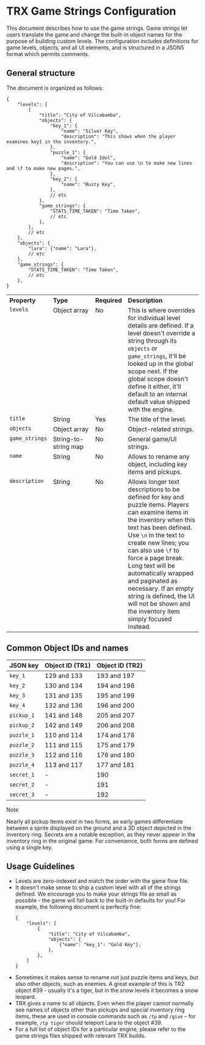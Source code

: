 # TRX Game Strings Configuration

This document describes how to use the game strings. Game strings let users
translate the game and change the built-in object names for the purpose of
building custom levels. The configuration includes definitions for game levels,
objects, and all UI elements, and is structured in a JSON5 format which
permits comments.

## General structure

The document is organized as follows:

```json5
{
    "levels": {
        {
            "title": "City of Vilcabamba",
            "objects": {
                "key_1": {
                    "name": "Silver Key",
                    "description": "This shows when the player examines key1 in the inventory.",
                },
                "puzzle_1": {
                    "name": "Gold Idol",
                    "description": "You can use \n to make new lines and \f to make new pages.",
                },
                "key_2": {
                    "name": "Rusty Key",
                },
                // etc
            },
            "game_strings": {
                "STATS_TIME_TAKEN": "Time Taken",
                // etc
            },
        },
        // etc
    },
    "objects": {
        "lara": {"name": "Lara"},
        // etc
    },
    "game_strings": {
        "STATS_TIME_TAKEN": "Time Taken",
        // etc
    },
}
```

<table>
  <tr valign="top" align="left">
    <th>Property</th>
    <th>Type</th>
    <th>Required</th>
    <th>Description</th>
  </tr>

  <tr valign="top">
    <td>
      <code>levels</code>
    </td>
    <td>Object&nbsp;array</td>
    <td>No</td>
    <td>
      This is where overrides for individual level details are defined. If a
      level doesn't override a string through its <code>objects</code> or
      <code>game_strings</code>, it'll be looked up in the global scope next.
      If the global scope doesn't define it either, it'll default to an
      internal default value shipped with the engine.
    </td>
  </tr>

  <tr valign="top">
    <td>
      <code>title</code>
    </td>
    <td>String</td>
    <td>Yes</td>
    <td colspan="2">The title of the level.</td>
  </tr>

  <tr valign="top">
    <td>
      <code>objects</code>
    </td>
    <td>Object&nbsp;array</td>
    <td>No</td>
    <td>
      Object-related strings.
    </td>
  </tr>

  <tr valign="top">
    <td>
      <code>game_strings</code>
    </td>
    <td>String-to-string map</td>
    <td>No</td>
    <td>
      General game/UI strings.
    </td>
  </tr>

  <tr valign="top">
    <td>
      <code>name</code>
    </td>
    <td>String</td>
    <td>No</td>
    <td colspan="2">
      Allows to rename any object, including key items and pickups.
    </td>
  </tr>

  <tr valign="top">
    <td>
      <code>description</code>
    </td>
    <td>String</td>
    <td>No</td>
    <td colspan="2">
      Allows longer text descriptions to be defined for key and puzzle items.
      Players can examine items in the inventory when this text has been
      defined. Use <code>\n</code> in the text to create new lines; you can also
      use <code>\f</code> to force a page break. Long text will be automatically
      wrapped and paginated as necessary. If an empty string is defined, the UI
      will not be shown and the inventory item simply focused instead.
    </td>
  </tr>
</table>

## Common Object IDs and names

| JSON key   | Object ID (TR1) | Object ID (TR2) |
|------------|-----------------|-----------------|
| `key_1`    | 129 and 133     | 193 and 197     |
| `key_2`    | 130 and 134     | 194 and 198     |
| `key_3`    | 131 and 135     | 195 and 199     |
| `key_4`    | 132 and 136     | 196 and 200     |
| `pickup_1` | 141 and 148     | 205 and 207     |
| `pickup_2` | 142 and 149     | 206 and 208     |
| `puzzle_1` | 110 and 114     | 174 and 178     |
| `puzzle_2` | 111 and 115     | 175 and 179     |
| `puzzle_3` | 112 and 116     | 176 and 180     |
| `puzzle_4` | 113 and 117     | 177 and 181     |
| `secret_1` | -               | 190             |
| `secret_2` | -               | 191             |
| `secret_3` | -               | 192             |

> [!NOTE]
> Nearly all pickup items exist in two forms, as early games differentiate
> between a sprite displayed on the ground and a 3D object depicted in the
> inventory ring. Secrets are a notable exception, as they never appear in the
> inventory ring in the original game. For convenience, both forms are defined
> using a single key.

## Usage Guidelines
- Levels are zero-indexed and match the order with the game flow file.
- It doesn't make sense to ship a custom level with all of the strings defined.
  We encourage you to make your strings file as small as possible - the game
  will fall back to the built-in defaults for you! For example, the following
  document is perfectly fine:
  ```json5
  {
      "levels": [
          {
              "title": "City of Vilcabamba",
              "objects": {
                  {"name": "key_1": "Gold Key"},
              },
          },
      ]
  }
  ```
- Sometimes it makes sense to rename not just puzzle items and keys, but also
  other objects, such as enemies. A great example of this is TR2 object
  #&NoBreak;39 - usually it's a tiger, but in the snow levels it becomes a snow
  leopard.
- TRX gives a name to all objects. Even when the player cannot normally see
  names of objects other than pickups and special inventory ring items, these
  are used in console commands such as `/tp` and `/give` – for example, `/tp
  tiger` should teleport Lara to the object #&NoBreak;39.
- For a full list of object IDs for a particular engine, please refer to the
  game strings files shipped with relevant TRX builds.
